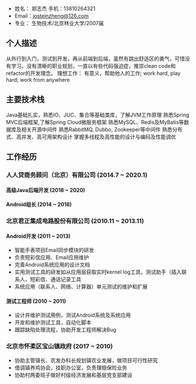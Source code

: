 - 姓名： 郑志杰 手机：13810264321
- Email：josteinzheng@126.com
- 专业： 生物技术/北京林业大学/2007届

## 个人描述
  从外行到入门，测试到开发，再从前端到后端，虽然有跳出舒适区的勇气，可惜没有学习。没有清晰的职业规划，一直以有些代码强迫症，推崇clean code和refactor的开发理念。
  理想工作： 有意义，帮助他人的工作; work hard, play hard; work from anywhere

## 主要技术栈
Java基础扎实，熟悉IO、JUC、集合等基础类库，了解JVM工作原理
熟悉Spring MVC后端框架,了解Spring Cloud微服务框架
熟悉MySQL、Redis及MyBatis等数据库及相关开源中间件
熟悉RabbitMQ, Dubbo, Zookeeper等中间件
熟悉分布式、高并发、高可用架构设计
掌握多线程及高性能的设计与编码及性能调优

## 工作经历
### 人人贷商务顾问（北京）有限公司 (2014.7 ~ 2020.1)
#### 高级Java后端开发 (2018 ~ 2020)

#### Android组长  (2014 ~ 2018)

### 北京君正集成电路股份有限公司  (2010.11 ~ 2013.11)
#### Android开发  (2011 ~ 2013)
* 智能手表项目Email同步模块的研发
* 负责短彩信应用、Email应用维护
* 完善Android系统应用的设计文档
* 实用测试工具的研发如从应用层获取实时kernel log工具，测试助手（插入联系人、短彩信、通话记录工具
* 系统应用（联系人、网络、计算器）单元测试的维护和扩展

#### 测试工程师  (2010 ~ 2011)
* 设计并维护测试用例，测试Android系统及系统应用
* 开发和维护测试工具，自动化脚本
* 跟踪缺陷处理流程，协助开发工程师解决Bug

### 北京市怀柔区宝山镇政府   (2017 ~ 2010)
* 协助主管镇长、农发办科长规划镇农业发展，做项目可行性研究
* 借调镇养鸡协会，挂职办公室，负责理赔保险业务
* 协助村两委班子做好村级经济发展和基层党支部建设

